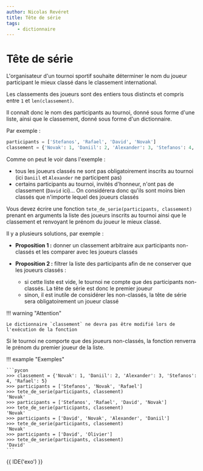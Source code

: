 ```yaml
---
author: Nicolas Revéret
title: Tête de série
tags:
    - dictionnaire
---
```


# Tête de série

L'organisateur d'un tournoi sportif souhaite déterminer le nom du joueur participant le mieux classé dans le classement international.

Les classements des joueurs sont des entiers tous distincts et compris entre `1` et `len(classement)`.

Il connaît donc le nom des participants au tournoi, donné sous forme d'une liste, ainsi que le classement, donné sous forme d'un dictionnaire.

Par exemple :

```python
participants = ['Stefanos', 'Rafael', 'David', 'Novak']
classement = {'Novak': 1, 'Daniil': 2, 'Alexander': 3, 'Stefanos': 4, 'Rafael': 5}
```

Comme on peut le voir dans l'exemple :

* tous les joueurs classés ne sont pas obligatoirement inscrits au tournoi (ici `Daniil` et `Alexander` ne participent pas)
* certains participants au tournoi, invités d'honneur, n'ont pas de classement (`David` ici)... On considérera donc qu'ils sont moins bien classés que n'importe lequel des joueurs classés

Vous devez écrire une fonction `tete_de_serie(participants, classement)` prenant en arguments la liste des joueurs inscrits au tournoi ainsi que le classement et renvoyant le prénom du joueur le mieux classé.

Il y a plusieurs solutions, par exemple :

* **Proposition 1 :** donner un classement arbitraire aux participants non-classés et les comparer avec les joueurs classés

* **Proposition 2 :** filtrer la liste des participants afin de ne conserver que les joueurs classés :
    * si cette liste est vide, le tournoi ne compte que des participants non-classés. La tête de série est donc le premier joueur
    * sinon, il est inutile de considérer les non-classés, la tête de série sera obligatoirement un joueur classé

!!! warning "Attention"

    Le dictionnaire `classement` ne devra pas être modifié lors de l'exécution de la fonction

Si le tournoi ne comporte que des joueurs non-classés, la fonction renverra le prénom du premier joueur de la liste.

!!! example "Exemples"

    ```pycon
    >>> classement = {'Novak': 1, 'Daniil': 2, 'Alexander': 3, 'Stefanos': 4, 'Rafael': 5}
    >>> participants = ['Stefanos', 'Novak', 'Rafael']
    >>> tete_de_serie(participants, classement)
    'Novak'
    >>> participants = ['Stefanos', 'Rafael', 'David', 'Novak']
    >>> tete_de_serie(participants, classement)
    'Novak'
    >>> participants = ['David', 'Novak', 'Alexander', 'Daniil']
    >>> tete_de_serie(participants, classement)
    'Novak'
    >>> participants = ['David', 'Olivier']
    >>> tete_de_serie(participants, classement)
    'David'
    ```

{{ IDE('exo') }}
